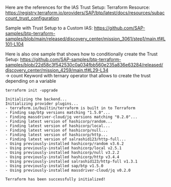 Here are the references for the IAS Trust Setup:
Terraform Resource: https://registry.terraform.io/providers/SAP/btp/latest/docs/resources/subaccount_trust_configuration  


Sample with Trust Setup to a Custom IAS: https://github.com/SAP-samples/btp-terraform-samples/blob/main/released/discovery_center/mission_3061/step1/main.tf#L101-L104  

Here is also one sample that shows how to conditionally create the Trust Setup: 
https://github.com/SAP-samples/btp-terraform-samples/blob/22d58c3f542530c0a034fbb560e235a836e63284/released/discovery_center/mission_4259/main.tf#L29-L34  
-> count Keyword with ternary operator that allows to create the trust depending on a variable



```
terraform init -upgrade
```

```                     
Initializing the backend...
Initializing provider plugins...
- terraform.io/builtin/terraform is built in to Terraform
- Finding sap/btp versions matching "1.5.0"...
- Finding massdriver-cloud/jq versions matching "0.2.0"...
- Finding latest version of hashicorp/random...
- Finding latest version of hashicorp/local...
- Finding latest version of hashicorp/null...
- Finding latest version of hashicorp/http...
- Finding latest version of salrashid123/http-full...
- Using previously-installed hashicorp/random v3.6.2
- Using previously-installed hashicorp/local v2.5.1
- Using previously-installed hashicorp/null v3.2.2
- Using previously-installed hashicorp/http v3.4.4
- Using previously-installed salrashid123/http-full v1.3.1
- Using previously-installed sap/btp v1.5.0
- Using previously-installed massdriver-cloud/jq v0.2.0

Terraform has been successfully initialized!


``` 